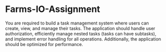 # Farms-IO-Assignment
You are required to build a task management system where users can create, view, and manage their tasks. The application should handle user authorization, efficiently manage nested tasks (tasks can have subtasks), and implement error handling for all operations. Additionally, the application should be optimized for performance.

